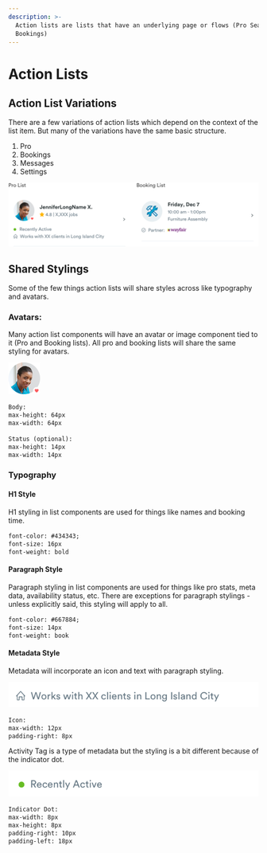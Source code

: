 ```yaml
---
description: >-
  Action lists are lists that have an underlying page or flows (Pro Search,
  Bookings)
---
```


# Action Lists

## Action List Variations

There are a few variations of action lists which depend on the context of the list item. But many of the variations have the same basic structure.

1. Pro
2. Bookings
3. Messages
4. Settings

![](../../.gitbook/assets/action-list-ex.png)

## Shared Stylings

Some of the few things action lists will share styles across like typography and avatars. 

### Avatars:

Many action list components will have an avatar or image component tied to it \(Pro and Booking lists\). All pro and booking lists will share the same styling for avatars.

![](../../.gitbook/assets/image%20%281%29.png)

```text
Body:
max-height: 64px
max-width: 64px

Status (optional):
max-height: 14px
max-width: 14px
```

### Typography

#### H1 Style

H1 styling in list components are used for things like names and booking time.

```text
font-color: #434343;
font-size: 16px
font-weight: bold
```

#### Paragraph Style

Paragraph styling in list components are used for things like pro stats, meta data, availability status, etc. There are exceptions for paragraph stylings - unless explicitly said, this styling will apply to all.  

```text
font-color: #667884;
font-size: 14px
font-weight: book
```

#### Metadata Style

Metadata will incorporate an icon and text with paragraph styling.

![](../../.gitbook/assets/metadata-example.png)

```text
Icon:
max-width: 12px
padding-right: 8px
```

Activity Tag is a type of metadata but the styling is a bit different because of the indicator dot.

![](../../.gitbook/assets/activity-tag-example.png)

```text
Indicator Dot:
max-width: 8px
max-height: 8px
padding-right: 10px
padding-left: 18px
```



